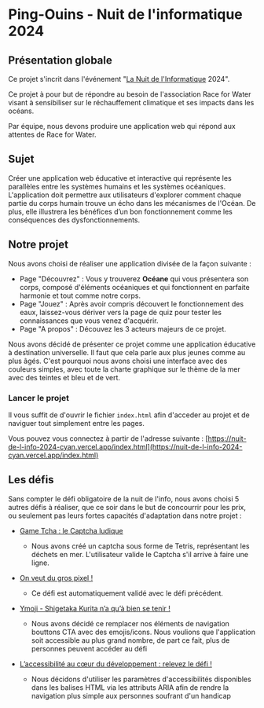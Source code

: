 # Ping-Ouins - Nuit de l'informatique 2024

## Présentation globale

Ce projet s'incrit dans l'événement "[La Nuit de l&#39;Informatique](https://www.nuitdelinfo.com/) 2024".

Ce projet à pour but de répondre au besoin de l'association Race for Water visant à sensibiliser sur le réchauffement climatique et ses impacts dans les océans.

Par équipe, nous devons produire une application web qui répond aux attentes de Race for Water.

## Sujet

Créer une application web éducative et interactive qui représente les parallèles entre les systèmes humains et les systèmes océaniques. L'application doit permettre aux utilisateurs d'explorer comment chaque partie du corps humain trouve un écho dans les mécanismes de l'Océan. De plus, elle illustrera les bénéfices d’un bon fonctionnement comme les conséquences des dysfonctionnements.

## Notre projet

Nous avons choisi de réaliser une application divisée de la façon suivante :

- Page "Découvrez" : Vous y trouverez **Océane** qui vous présentera son corps, composé d'éléments océaniques et qui fonctionnent en parfaite harmonie et tout comme notre corps.
- Page "Jouez" : Après avoir compris découvert le fonctionnement des eaux, laissez-vous dériver vers la page de quiz pour tester les connaissances que vous venez d'acquérir.
- Page "A propos" : Découvez les 3 acteurs majeurs de ce projet.

Nous avons décidé de présenter ce projet comme une application éducative à destination universelle. Il faut que cela parle aux plus jeunes comme au plus âgés. C'est pourquoi nous avons choisi une interface avec des couleurs simples, avec toute la charte graphique sur le thème de la mer avec des teintes et bleu et de vert.

### Lancer le projet

Il vous suffit de d'ouvrir le fichier `index.html` afin d'acceder au projet et de naviguer tout simplement entre les pages.

Vous pouvez vous connectez à partir de l'adresse suivante : [https://nuit-de-l-info-2024-cyan.vercel.app/index.html](https://nuit-de-l-info-2024-cyan.vercel.app/index.html)

## Les défis

Sans compter le défi obligatoire de la nuit de l'info, nous avons choisi 5 autres défis à réaliser, que ce soir dans le but de concourrir pour les prix, ou seulement pas leurs fortes capacités d'adaptation dans notre projet :

* [Game Tcha : le Captcha ludique](https://www.nuitdelinfo.com/inscription/defis/443)

  * Nous avons créé un captcha sous forme de Tetris, représentant les déchets en mer. L'utilisateur valide le Captcha s'il arrive à faire une ligne.
* [On veut du gros pixel !](https://www.nuitdelinfo.com/inscription/defis/453)

  * Ce défi est automatiquement validé avec le défi précédent.
* [Ymoji - Shigetaka Kurita n’a qu’à bien se tenir !](https://www.nuitdelinfo.com/inscription/defis/450)

  * Nous avons décidé ce remplacer nos éléments de navigation bouttons CTA avec des emojis/icons. Nous voulions que l'application soit accessible au plus grand nombre, de part ce fait, plus de personnes peuvent accéder au défi
* [L’accessibilité au cœur du développement : relevez le défi !](https://www.nuitdelinfo.com/inscription/defis/460)

  * Nous décidons d'utiliser les paramètres d'accessibilités disponibles dans les balises HTML via les attributs ARIA afin de rendre la navigation plus simple aux personnes soufrant d'un handicap
